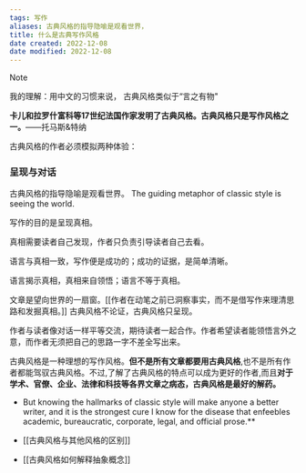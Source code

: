 ```yaml
---
tags: 写作
aliases: 古典风格的指导隐喻是观看世界，
title: 什么是古典写作风格
date created: 2022-12-08
date modified: 2022-12-08
---
```

> [!NOTE]
> 我的理解：用中文的习惯来说， 古典风格类似于“言之有物"


**卡儿和拉罗什富科等17世纪法国作家发明了古典风格。古典风格只是写作风格之一。**——托马斯&特纳

古典风格的作者必须模拟两种体验：

### 呈现与对话

古典风格的指导隐喻是观看世界。
The guiding metaphor of classic style is seeing the world.

写作的目的是呈现真相。

真相需要读者自己发现，作者只负责引导读者自己去看。

语言与真相一致，写作便是成功的；成功的证据，是简单清晰。

语言揭示真相，真相来自领悟；语言不等于真相。

文章是望向世界的一扇窗。[[作者在动笔之前已洞察事实，而不是借写作来理清思路和发掘真相。]]
古典风格不论证，古典风格只呈现。

作者与读者像对话一样平等交流，期待读者一起合作。作者希望读者能领悟言外之意，而作者无须把自己的思路一字不差全写出来。

古典风格是一种理想的写作风格。**但不是所有文章都要用古典风格**,也不是所有作者都能驾驭古典风格。不过,了解了古典风格的特点可以成为更好的作者,而且**对于学术、官僚、企业、法律和科技等各界文章之病态，古典风格是最好的解药。**
- But knowing the hallmarks of classic style will make anyone a better writer, and it is the strongest cure I know for the disease that enfeebles academic, bureaucratic, corporate, legal, and official prose.**

- [[古典风格与其他风格的区别]]
- [[古典风格如何解释抽象概念]]